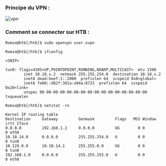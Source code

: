 
### Principe du VPN : 

![vpn](https://academy.hackthebox.com/storage/modules/77/GettingStarted.png)

### Comment se connecter sur HTB :  


```shell-session
Romso@htb[/htb]$ sudo openvpn user.ovpn
```

```shell-session
Romso@htb[/htb]$ ifconfig

<SNIP>

tun0: flags=4305<UP,POINTOPOINT,RUNNING,NOARP,MULTICAST>  mtu 1500
        inet 10.10.x.2  netmask 255.255.254.0  destination 10.10.x.2
        inet6 dead:beef:1::2000  prefixlen 64  scopeid 0x0<global>
        inet6 fe80::d82f:301a:a94a:8723  prefixlen 64  scopeid 0x20<link>
        unspec 00-00-00-00-00-00-00-00-00-00-00-00-00-00-00-00  txqueuelen
```

```shell-session
Romso@htb[/htb]$ netstat -rn

Kernel IP routing table
Destination     Gateway         Genmask         Flags   MSS Window  irtt Iface
0.0.0.0         192.168.1.2     0.0.0.0         UG        0 0          0 eth0
10.10.14.0      0.0.0.0         255.255.254.0   U         0 0          0 tun0
10.129.0.0      10.10.14.1      255.255.0.0     UG        0 0          0 tun0
192.168.1.0     0.0.0.0         255.255.255.0   U         0 0          0 eth0
```
